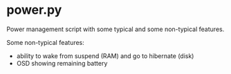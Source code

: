 power.py
========

Power management script with some typical and some non-typical features.

Some non-typical features:
* ability to wake from suspend (RAM) and go to hibernate (disk)
* OSD showing remaining battery
